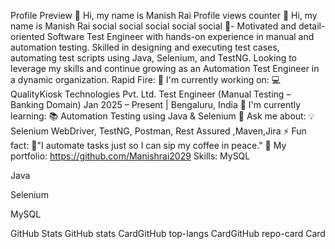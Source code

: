 Profile Preview
👋 Hi, my name is Manish Rai
Profile views counter
👋 Hi, my name is Manish Rai
social
social
social
social
social
🚀- Motivated and detail-oriented Software Test Engineer with hands-on experience in manual and automation testing. Skilled in designing and executing test cases, automating test scripts using Java, Selenium, and TestNG. Looking to leverage my skills and continue growing as an Automation Test Engineer in a dynamic organization.
Rapid Fire:
💼
I'm currently working on:
💻QualityKiosk Technologies Pvt. Ltd. Test Engineer (Manual Testing – Banking Domain) Jan 2025 – Present | Bengaluru, India
🌱
I'm currently learning:
📚 Automation Testing using Java & Selenium
💬
Ask me about:
💡 Selenium WebDriver, TestNG, Postman, Rest Assured ,Maven,Jira
⚡
Fun fact:
🎢"I automate tasks just so I can sip my coffee in peace."
📂
My portfolio:
https://github.com/Manishrai2029
Skills:
MySQL

Java

Selenium

MySQL

GitHub Stats
GitHub stats CardGitHub top-langs CardGitHub repo-card Card

